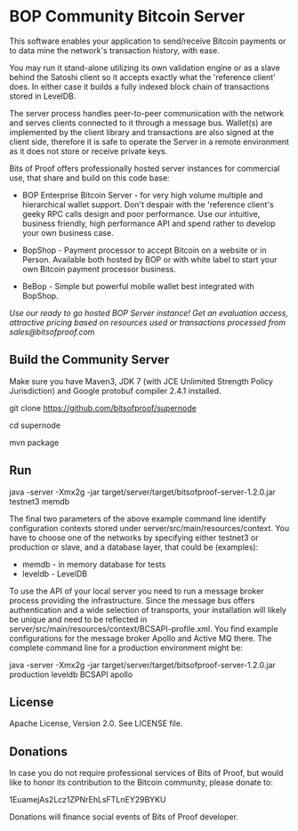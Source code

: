 BOP Community Bitcoin Server
============================

This software enables your application to send/receive Bitcoin payments or to data mine the network's transaction history, with ease.

You may run it stand-alone utilizing its own validation engine or as a slave behind the Satoshi client so it accepts exactly what the 'reference client' does. In either case it builds a fully indexed block chain of transactions stored in LevelDB.

The server process handles peer-to-peer communication with the network and serves clients connected to it through a message bus. Wallet(s) are implemented by the client library and transactions are also signed at the client side, therefore it is safe to operate the Server in a remote environment as it does not store or receive private keys.

Bits of Proof offers professionally hosted server instances for commercial use, that share and build on this code base:

* BOP Enterprise Bitcoin Server -  for very high volume multiple and hierarchical wallet support. Don't despair with the 'reference client's geeky RPC calls design and poor performance. Use our intuitive, business friendly, high performance API and spend rather to develop your own business case.

* BopShop - Payment processor to accept Bitcoin on a website or in Person. Available both hosted by BOP or with white label to start your own Bitcoin payment processor business.

* BeBop - Simple but powerful mobile wallet best integrated with BopShop.

_Use our ready to go hosted BOP Server instance! Get an evaluation access, attractive pricing based on resources used or transactions processed from sales@bitsofproof.com_

Build the Community Server
--------------------------
Make sure you have Maven3, JDK 7 (with JCE Unlimited Strength Policy Jurisdiction) and Google protobuf compiler 2.4.1 installed.

   git clone https://github.com/bitsofproof/supernode

   cd supernode
   
   mvn package

Run
---

java -server -Xmx2g -jar target/server/target/bitsofproof-server-1.2.0.jar testnet3 memdb

The final two parameters of the above example command line identify configuration contexts stored under server/src/main/resources/context. You have to choose one of the networks by specifying either testnet3 or production or slave, and a database layer, that could be (examples):
   
   * memdb - in memory database for tests
   * leveldb - LevelDB

To use the API of your local server you need to run a message broker process providing the infrastructure. Since the message bus offers authentication and a wide selection of transports, your installation will likely be unique and need to be reflected in server/src/main/resources/context/BCSAPI-profile.xml. You find example configurations for the message broker Apollo and Active MQ there. The complete command line for a production environment might be:

java -server -Xmx2g -jar target/server/target/bitsofproof-server-1.2.0.jar production leveldb BCSAPI apollo


License
-------
Apache License, Version 2.0. See LICENSE file.

Donations
---------
In case you do not require professional services of Bits of Proof, but would like to honor its contribution to the Bitcoin community, please donate to:

1EuamejAs2Lcz1ZPNrEhLsFTLnEY29BYKU

Donations will finance social events of Bits of Proof developer.
